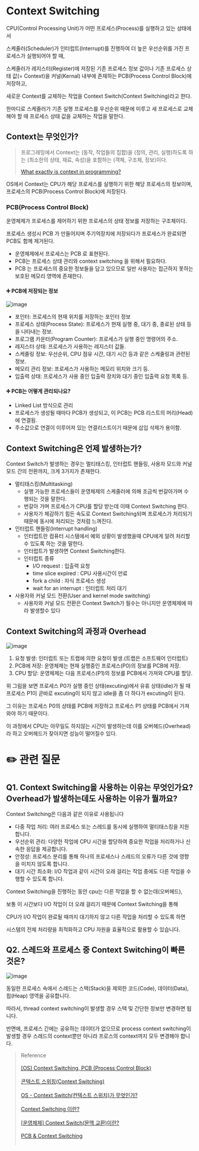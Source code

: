 # Context Switching
CPU(Control Processing Unit)가 어떤 프로세스(Process)를 실행하고 있는 상태에서

스케줄러(Scheduler)가 인터럽트(Interrupt)를 진행하여 더 높은 우선순위를 가진 프로세스가 실행되어야 할 때,

스케줄러가 레지스터(Register)에 저장된 기존 프로세스 정보 값이나 기존 프로세스 상태 값(= Context)을 커널(Kernal) 내부에 존재하는 PCB(Process Control Block)에 저장하고,

새로운 Context를 교체하는 작업을 Context Switch(Context Switching)라고 한다.

한마디로 스케줄러가 기존 실행 프로세스를 우선순위 때문에 미루고 새 프로세스로 교체해야 할 때 프로세스 상태 값을 교체하는 작업을 말한다.

## Context는 무엇인가?
> 프로그래밍에서 Context는 (동작, 작업들의 집합)을 (정의, 관리, 실행)하도록 하는 (최소한의 상태, 재료, 속성)을 포함하는 (객체, 구조체, 정보)이다.
> 
> [What exactly is context in programming?](https://www.quora.com/What-exactly-is-context-in-programming?no_redirect=1)

OS에서 Context는 CPU가 해당 프로세스를 실행하기 위한 해당 프로세스의 정보이며, 프로세스의 PCB(Process Control Block)에 저장된다.

### PCB(Process Control Block) 
운영체제가 프로세스를 제어하기 위한 프로세스의 상태 정보를 저장하는 구조체이다. 

프로세스 생성시 PCB 가 만들어지며 주기억장치에 저장되다가 프로세스가 완료되면 PCB도 함께 제거된다.

* 운영체제에서 프로세스는 PCB 로 표현된다.
* PCB는 프로세스 상태 관리와 context switching 을 위해서 필요하다.
* PCB 는 프로세스의 중요한 정보들을 담고 있으므로 일반 사용자는 접근하지 못하는 보호된 메모리 영역에 존재한다.

#### ➕ PCB에 저장되는 정보
![image](https://github.com/inyoung0215/CS-Study/assets/65496092/1fab0c8d-f1bf-42f9-b9be-8c64d75cb2b7)
* 포인터: 프로세스의 현재 위치를 저장하는 포인터 정보
* 프로세스 상태(Process State): 프로세스가 현재 실행 중, 대기 중, 종료된 상태 등을 나타내는 정보.
* 프로그램 카운터(Program Counter): 프로세스가 실행 중인 명령어의 주소.
* 레지스터 상태: 프로세스가 사용하는 레지스터 값들.
* 스케줄링 정보: 우선순위, CPU 점유 시간, 대기 시간 등과 같은 스케줄링과 관련된 정보.
* 메모리 관리 정보: 프로세스가 사용하는 메모리 위치와 크기 등.
* 입출력 상태: 프로세스가 사용 중인 입출력 장치와 대기 중인 입출력 요청 목록 등.

#### ➕ PCB는 어떻게 관리되나요?
* Linked List 방식으로 관리
* 프로세스가 생성될 때마다 PCB가 생성되고, 이 PCB는 PCB 리스트의 머리(Head)에 연결됨.
* 주소값으로 연결이 이루어져 있는 연결리스트이기 때문에 삽입 삭제가 용이함.

## Context Switching은 언제 발생하는가?
Context Switch가 발생하는 경우는 멀티태스킹, 인터럽트 핸들링, 사용자 모드와 커널 모드 간의 전환까지, 크게 3가지가 존재한다.

* 멀티태스킹(Multitasking)
  * 실행 가능한 프로세스들이 운영체제의 스케줄러에 의해 조금씩 번갈아가며 수행되는 것을 말한다.
  * 번갈아 가며 프로세스가 CPU를 할당 받는데 이때 Context Switching 한다.
  * 사용자가 체감하기 힘든 속도로 Context Switching되며 프로세스가 처리되기 때문에 동시에 처리되는 것처럼 느껴진다.
* 인터럽트 핸들링(Interrupt handling)
  * 인터럽트란 컴퓨터 시스템에서 예외 상황이 발생했을때 CPU에게 알려 처리할 수 있도록 하는 것을 말한다.
  * 인터럽트가 발생하면 Context Switching한다.
  * 인터럽트 종류
    * I/O request : 입출력 요청
    * time slice expired : CPU 사용시간이 만료
    * fork a child : 자식 프로세스 생성
    * wait for an interrupt : 인터럽트 처리 대기
* 사용자와 커널 모드 전환(User and kernel mode switching)
  * 사용자와 커널 모드 전환은 Context Switch가 필수는 아니지만 운영체제에 따라 발생할수 있다

## Context Switching의 과정과 Overhead

![image](https://github.com/inyoung0215/CS-Study/assets/65496092/f619bad2-59f8-4ce9-a648-2c46dd82f22e)

1. 요청 발생: 인터럽트 또는 트랩에 의한 요청이 발생.(트랩은 소프트웨어 인터럽트)
2. PCB에 저장: 운영체제는 현재 실행중인 프로세스(P0)의 정보를 PCB에 저장.
3. CPU 할당: 운영체제는 다음 프로세스(P1)의 정보를 PCB에서 가져와 CPU를 할당.

위 그림을 보면 프로세스 P0가 실행 중인 상태(excuting)에서 유휴 상태(idle)가 될 때 프로세스 P1이 곧바로 excuting이 되지 않고 idle을 좀 더 하다가 excuting이 된다.

그 이유는 프로세스 P0의 상태를 PCB에 저장하고 프로세스 P1 상태를 PCB에서 가져와야 하기 때문이다.

이 과정에서 CPU는 아무일도 하지않는 시간이 발생하는데 이를 오버헤드(Overhead)라 하고 오버헤드가 잦아지면 성능이 떨어질수 있다.

# ✏️ 관련 질문
## Q1. Context Switching을 사용하는 이유는 무엇인가요? Overhead가 발생하는데도 사용하는 이유가 뭘까요?

Context Switching은 다음과 같은 이유로 사용됩니다

* 다중 작업 처리: 여러 프로세스 또는 스레드를 동시에 실행하여 멀티태스킹을 지원합니다.
* 우선순위 관리: 다양한 작업에 CPU 시간을 할당하여 중요한 작업을 처리하거나 신속한 응답을 제공합니다.
* 안정성: 프로세스 분리를 통해 하나의 프로세스나 스레드의 오류가 다른 것에 영향을 미치지 않도록 합니다.
* 대기 시간 최소화: I/O 작업과 같이 시간이 오래 걸리는 작업 중에도 다른 작업을 수행할 수 있도록 합니다.

Context Switching을 진행하는 동안 cpu는 다른 작업을 할 수 없는데(오버헤드), 

보통 이 시간보다 I/O 작업이 더 오래 걸리기 때문에 Context Switching을 통해

CPU가 I/O 작업이 완료될 때까지 대기하지 않고 다른 작업을 처리할 수 있도록 하면

시스템의 전체 처리량을 최적화하고 CPU 자원을 효율적으로 활용할 수 있습니다.

##  Q2. 스레드와 프로세스 중 Context Switching이 빠른 것은?
![image](https://github.com/inyoung0215/CS-Study/assets/65496092/c5095f87-6e76-463e-8ee5-e2f843e37f09)

동일한 프로세스 속에서 스레드는 스택(Stack)을 제외한 코드(Code), 데이터(Data), 힙(Heap) 영역을 공유합니다.

따라서, thread context switching이 발생할 경우 스택 및 간단한 정보만 변경하면 됩니다.

반면에, 프로세스 간에는 공유하는 데이터가 없으므로 process context switching이 발생할 경우 스레드의 context뿐만 아니라 프로스의 context까지 모두 변경해야 합니다.

>Reference <br></br>
>[[OS] Context Switching, PCB (Process Control Block)](https://velog.io/@nnnyeong/OS-Context-Switching-PCB-Process-Control-Block) <br></br>
>[콘텍스트 스위칭(Context Switching)](https://beststar-1.tistory.com/26) <br></br>
>[OS - Context Switch(컨텍스트 스위치)가 무엇인가?](https://jeong-pro.tistory.com/93) <br></br>
>[Context Switching 이란?](https://velog.io/@curiosity806/Context-Switching%EC%9C%BC%EB%A1%9C-%EC%95%8C%EC%95%84%EB%B3%B4%EB%8A%94-process%EC%99%80-thread) <br></br>
>[[운영체제] Context Switch(문맥 교환)이란?](https://spurdev.tistory.com/13) <br></br>
>[PCB & Context Switching](https://github.com/gyoogle/tech-interview-for-developer/blob/master/Computer%20Science/Operating%20System/PCB%20%26%20Context%20Switcing.md) <br></br>